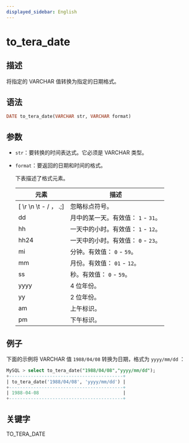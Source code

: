 ```yaml
---
displayed_sidebar: English
---
```


# to_tera_date

## 描述

将指定的 VARCHAR 值转换为指定的日期格式。

## 语法

```Haskell
DATE to_tera_date(VARCHAR str, VARCHAR format)
```

## 参数

- `str`：要转换的时间表达式。它必须是 VARCHAR 类型。

- `format`：要返回的日期和时间的格式。

  下表描述了格式元素。

  | **元素**           | **描述**                             |
  | --------------------- | ------------------------------------------- |
  | [ \r \n \t - / ， .;] | 忽略标点符号。         |
  | dd                    | 月中的某一天。有效值： `1` - `31`。 |
  | hh                    | 一天中的小时。有效值： `1` - `12`。  |
  | hh24                  | 一天中的小时。有效值： `0` - `23`。  |
  | mi                    | 分钟。有效值： `0` - `59`。           |
  | mm                    | 月份。有效值： `01` - `12`。           |
  | ss                    | 秒。有效值： `0` - `59`。           |
  | yyyy                  | 4 位年份。                               |
  | yy                    | 2 位年份。                               |
  | am                    | 上午标识。                         |
  | pm                    | 下午标识。                         |

## 例子

下面的示例将 VARCHAR 值 `1988/04/08` 转换为日期，格式为 `yyyy/mm/dd` ：

```SQL
MySQL > select to_tera_date("1988/04/08","yyyy/mm/dd");
+------------------------------------------+
| to_tera_date('1988/04/08', 'yyyy/mm/dd') |
+------------------------------------------+
| 1988-04-08                               |
+------------------------------------------+
```

## 关键字

TO_TERA_DATE
